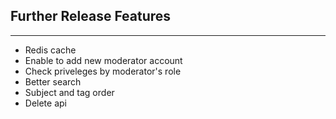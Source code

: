 ## Further Release Features

---

- Redis cache
- Enable to add new moderator account
- Check priveleges by moderator's role
- Better search
- Subject and tag order
- Delete api